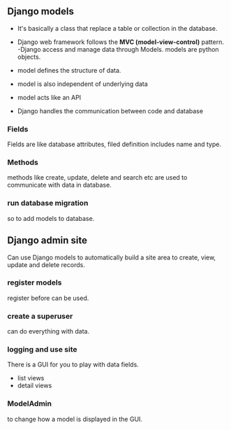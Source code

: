 ## Django models
- It's basically a class that replace a table or collection in the database.
- Django web framework follows the **MVC (model-view-control)** pattern.
 -Django access and manage data through Models. models are python objects.

- model defines the structure of data.
- model is also independent of underlying data
- model acts like an API
- Django handles the communication between code and database

### Fields
Fields are like database attributes, filed definition includes name and type.

### Methods
methods like create, update, delete and search etc are used to communicate with data in database.

### run database migration
so to add models to database.

## Django admin site
Can use Django models to automatically build a site area to create, view, update and delete records.

### register models
register before can be used.
### create a superuser
can do everything with data.
### logging and use site
There is a GUI for you to play with data fields.
- list views
- detail views

### ModelAdmin
to change how a model is displayed in the GUI.
